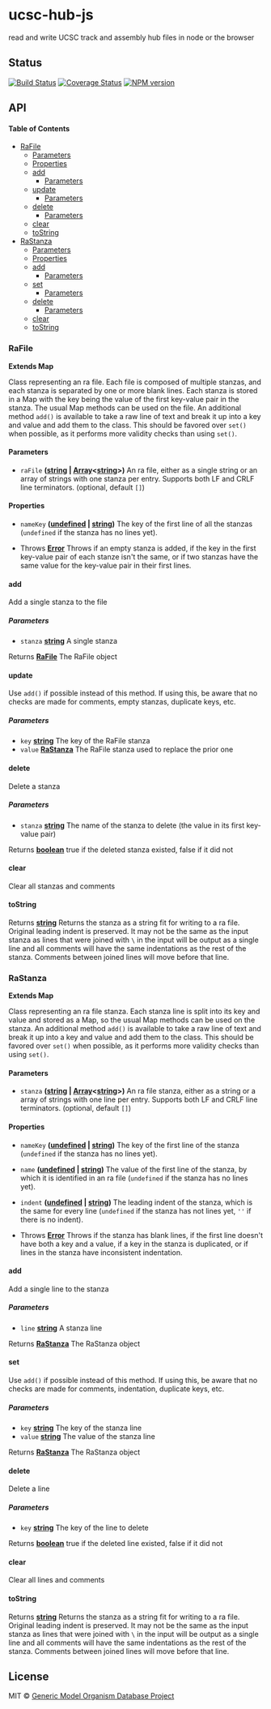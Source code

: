 # ucsc-hub-js

read and write UCSC track and assembly hub files in node or the browser

## Status

[![Build Status](https://img.shields.io/travis/com/GMOD/ucsc-hub-js/master.svg?logo=travis&style=flat-square)](https://travis-ci.com/GMOD/ucsc-hub-js)
[![Coverage Status](https://img.shields.io/codecov/c/github/GMOD/ucsc-hub-js/master.svg?logo=codecov&style=flat-square)](https://codecov.io/gh/GMOD/ucsc-hub-js/branch/master)
[![NPM version](https://img.shields.io/npm/v/@gmod/ucsc-hub.svg?logo=npm&style=flat-square)](https://npmjs.org/package/@gmod/ucsc-hub)

## API

<!-- Generated by documentation.js. Update this documentation by updating the source code. -->

#### Table of Contents

-   [RaFile](#rafile)
    -   [Parameters](#parameters)
    -   [Properties](#properties)
    -   [add](#add)
        -   [Parameters](#parameters-1)
    -   [update](#update)
        -   [Parameters](#parameters-2)
    -   [delete](#delete)
        -   [Parameters](#parameters-3)
    -   [clear](#clear)
    -   [toString](#tostring)
-   [RaStanza](#rastanza)
    -   [Parameters](#parameters-4)
    -   [Properties](#properties-1)
    -   [add](#add-1)
        -   [Parameters](#parameters-5)
    -   [set](#set)
        -   [Parameters](#parameters-6)
    -   [delete](#delete-1)
        -   [Parameters](#parameters-7)
    -   [clear](#clear-1)
    -   [toString](#tostring-1)

### RaFile

**Extends Map**

Class representing an ra file. Each file is composed of multiple stanzas, and
each stanza is separated by one or more blank lines. Each stanza is stored in
a Map with the key being the value of the first key-value pair in the stanza.
The usual Map methods can be used on the file. An additional method `add()`
is available to take a raw line of text and break it up into a key and value
and add them to the class. This should be favored over `set()` when possible,
as it performs more validity checks than using `set()`.

#### Parameters

-   `raFile` **([string](https://developer.mozilla.org/docs/Web/JavaScript/Reference/Global_Objects/String) \| [Array](https://developer.mozilla.org/docs/Web/JavaScript/Reference/Global_Objects/Array)&lt;[string](https://developer.mozilla.org/docs/Web/JavaScript/Reference/Global_Objects/String)>)** An ra file, either as a single
    string or an array of strings with one stanza per entry. Supports both LF
    and CRLF line terminators. (optional, default `[]`)

#### Properties

-   `nameKey` **([undefined](https://developer.mozilla.org/docs/Web/JavaScript/Reference/Global_Objects/undefined) \| [string](https://developer.mozilla.org/docs/Web/JavaScript/Reference/Global_Objects/String))** The key of the first line of all the
    stanzas (`undefined` if the stanza has no lines yet).


-   Throws **[Error](https://developer.mozilla.org/docs/Web/JavaScript/Reference/Global_Objects/Error)** Throws if an empty stanza is added, if the key in the first
    key-value pair of each stanze isn't the same, or if two stanzas have the same
    value for the key-value pair in their first lines.

#### add

Add a single stanza to the file

##### Parameters

-   `stanza` **[string](https://developer.mozilla.org/docs/Web/JavaScript/Reference/Global_Objects/String)** A single stanza

Returns **[RaFile](#rafile)** The RaFile object

#### update

Use `add()` if possible instead of this method. If using this, be aware
that no checks are made for comments, empty stanzas, duplicate keys, etc.

##### Parameters

-   `key` **[string](https://developer.mozilla.org/docs/Web/JavaScript/Reference/Global_Objects/String)** The key of the RaFile stanza
-   `value` **[RaStanza](#rastanza)** The RaFile stanza used to replace the prior one

#### delete

Delete a stanza

##### Parameters

-   `stanza` **[string](https://developer.mozilla.org/docs/Web/JavaScript/Reference/Global_Objects/String)** The name of the stanza to delete (the value in its
    first key-value pair)

Returns **[boolean](https://developer.mozilla.org/docs/Web/JavaScript/Reference/Global_Objects/Boolean)** true if the deleted stanza existed, false if it did not

#### clear

Clear all stanzas and comments

#### toString

Returns **[string](https://developer.mozilla.org/docs/Web/JavaScript/Reference/Global_Objects/String)** Returns the stanza as a string fit for writing to a ra
file. Original leading indent is preserved. It may not be the same as the
input stanza as lines that were joined with `\` in the input will be output
 as a single line and all comments will have the same indentations as the
rest of the stanza. Comments between joined lines will move before that
line.

### RaStanza

**Extends Map**

Class representing an ra file stanza. Each stanza line is split into its key
and value and stored as a Map, so the usual Map methods can be used on the
stanza. An additional method `add()` is available to take a raw line of text
and break it up into a key and value and add them to the class. This should
be favored over `set()` when possible, as it performs more validity checks
than using `set()`.

#### Parameters

-   `stanza` **([string](https://developer.mozilla.org/docs/Web/JavaScript/Reference/Global_Objects/String) \| [Array](https://developer.mozilla.org/docs/Web/JavaScript/Reference/Global_Objects/Array)&lt;[string](https://developer.mozilla.org/docs/Web/JavaScript/Reference/Global_Objects/String)>)** An ra file stanza, either as a
    string or a array of strings with one line per entry. Supports both LF and
    CRLF line terminators. (optional, default `[]`)

#### Properties

-   `nameKey` **([undefined](https://developer.mozilla.org/docs/Web/JavaScript/Reference/Global_Objects/undefined) \| [string](https://developer.mozilla.org/docs/Web/JavaScript/Reference/Global_Objects/String))** The key of the first line of the
    stanza (`undefined` if the stanza has no lines yet).
-   `name` **([undefined](https://developer.mozilla.org/docs/Web/JavaScript/Reference/Global_Objects/undefined) \| [string](https://developer.mozilla.org/docs/Web/JavaScript/Reference/Global_Objects/String))** The value of the first line of the
    stanza, by which it is identified in an ra file  (`undefined` if the stanza
    has no lines yet).
-   `indent` **([undefined](https://developer.mozilla.org/docs/Web/JavaScript/Reference/Global_Objects/undefined) \| [string](https://developer.mozilla.org/docs/Web/JavaScript/Reference/Global_Objects/String))** The leading indent of the stanza,
    which is the same for every line (`undefined` if the stanza has not lines
    yet, `''` if there is no indent).


-   Throws **[Error](https://developer.mozilla.org/docs/Web/JavaScript/Reference/Global_Objects/Error)** Throws if the stanza has blank lines, if the first line
    doesn't have both a key and a value, if a key in the stanza is
    duplicated, or if lines in the stanza have inconsistent indentation.

#### add

Add a single line to the stanza

##### Parameters

-   `line` **[string](https://developer.mozilla.org/docs/Web/JavaScript/Reference/Global_Objects/String)** A stanza line

Returns **[RaStanza](#rastanza)** The RaStanza object

#### set

Use `add()` if possible instead of this method. If using this, be aware
that no checks are made for comments, indentation, duplicate keys, etc.

##### Parameters

-   `key` **[string](https://developer.mozilla.org/docs/Web/JavaScript/Reference/Global_Objects/String)** The key of the stanza line
-   `value` **[string](https://developer.mozilla.org/docs/Web/JavaScript/Reference/Global_Objects/String)** The value of the stanza line

Returns **[RaStanza](#rastanza)** The RaStanza object

#### delete

Delete a line

##### Parameters

-   `key` **[string](https://developer.mozilla.org/docs/Web/JavaScript/Reference/Global_Objects/String)** The key of the line to delete

Returns **[boolean](https://developer.mozilla.org/docs/Web/JavaScript/Reference/Global_Objects/Boolean)** true if the deleted line existed, false if it did not

#### clear

Clear all lines and comments

#### toString

Returns **[string](https://developer.mozilla.org/docs/Web/JavaScript/Reference/Global_Objects/String)** Returns the stanza as a string fit for writing to a ra
file. Original leading indent is preserved. It may not be the same as the
input stanza as lines that were joined with `\` in the input will be output
as a single line and all comments will have the same indentations as the
rest of the stanza. Comments between joined lines will move before that
line.

## License

MIT © [Generic Model Organism Database Project](http://gmod.org/wiki/Main_Page)

